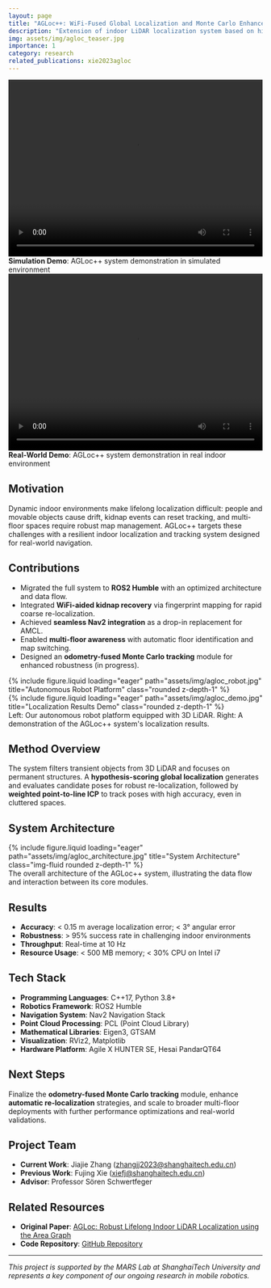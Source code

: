 ```yaml
---
layout: page
title: "AGLoc++: WiFi-Fused Global Localization and Monte Carlo Enhanced Tracking"
description: "Extension of indoor LiDAR localization system based on hierarchical area graphs, integrating WiFi-aided kidnap recovery and Nav2 navigation stack"
img: assets/img/agloc_teaser.jpg
importance: 1
category: research
related_publications: xie2023agloc
---
```


<style>
.demo-video {
    width: 100%;
    height: 350px;
    object-fit: contain;
    background-color: #000;
}
.equal-height-images-contain img {
    height: 300px;
    width: 100%;
    object-fit: contain;
}
</style>

<div class="row mt-3">
    <div class="col-md-6">
        <video class="demo-video" controls preload="auto" playsinline>
            <source src="{{ site.baseurl }}/assets/video/AGLoc_Simulation_demo.mp4" type="video/mp4">
            Your browser does not support the video tag.
        </video>
        <div class="caption text-center mt-2">
            <strong>Simulation Demo</strong>: AGLoc++ system demonstration in simulated environment
        </div>
    </div>
    <div class="col-md-6">
        <video class="demo-video" controls preload="auto" playsinline>
            <source src="{{ site.baseurl }}/assets/video/AGLoc_RealEx_demo.mp4" type="video/mp4">
            Your browser does not support the video tag.
        </video>
        <div class="caption text-center mt-2">
            <strong>Real-World Demo</strong>: AGLoc++ system demonstration in real indoor environment
        </div>
    </div>
</div>

## Motivation

Dynamic indoor environments make lifelong localization difficult: people and movable objects cause drift, kidnap events can reset tracking, and multi-floor spaces require robust map management. AGLoc++ targets these challenges with a resilient indoor localization and tracking system designed for real-world navigation.

## Contributions

- Migrated the full system to **ROS2 Humble** with an optimized architecture and data flow.
- Integrated **WiFi-aided kidnap recovery** via fingerprint mapping for rapid coarse re-localization.
- Achieved **seamless Nav2 integration** as a drop-in replacement for AMCL.
- Enabled **multi-floor awareness** with automatic floor identification and map switching.
- Designed an **odometry-fused Monte Carlo tracking** module for enhanced robustness (in progress).

<div class="row equal-height-images-contain">
    <div class="col-sm mt-3 mt-md-0">
        {% include figure.liquid loading="eager" path="assets/img/agloc_robot.jpg" title="Autonomous Robot Platform" class="rounded z-depth-1" %}
    </div>
    <div class="col-sm mt-3 mt-md-0">
        {% include figure.liquid loading="eager" path="assets/img/agloc_demo.jpg" title="Localization Results Demo" class="rounded z-depth-1" %}
    </div>
</div>
<div class="caption">
    Left: Our autonomous robot platform equipped with 3D LiDAR. Right: A demonstration of the AGLoc++ system's localization results.
</div>

## Method Overview

The system filters transient objects from 3D LiDAR and focuses on permanent structures. A **hypothesis-scoring global localization** generates and evaluates candidate poses for robust re-localization, followed by **weighted point-to-line ICP** to track poses with high accuracy, even in cluttered spaces.

## System Architecture

<div class="row">
    <div class="col-sm mt-3 mt-md-0">
        {% include figure.liquid loading="eager" path="assets/img/agloc_architecture.jpg" title="System Architecture" class="img-fluid rounded z-depth-1" %}
    </div>
</div>
<div class="caption">
    The overall architecture of the AGLoc++ system, illustrating the data flow and interaction between its core modules.
</div>

## Results

- **Accuracy**: < 0.15 m average localization error; < 3° angular error
- **Robustness**: > 95% success rate in challenging indoor environments
- **Throughput**: Real-time at 10 Hz
- **Resource Usage**: < 500 MB memory; < 30% CPU on Intel i7

## Tech Stack

- **Programming Languages**: C++17, Python 3.8+
- **Robotics Framework**: ROS2 Humble
- **Navigation System**: Nav2 Navigation Stack
- **Point Cloud Processing**: PCL (Point Cloud Library)
- **Mathematical Libraries**: Eigen3, GTSAM
- **Visualization**: RViz2, Matplotlib
- **Hardware Platform**: Agile X HUNTER SE, Hesai PandarQT64

## Next Steps

Finalize the **odometry-fused Monte Carlo tracking** module, enhance **automatic re-localization** strategies, and scale to broader multi-floor deployments with further performance optimizations and real-world validations.

## Project Team

- **Current Work**: Jiajie Zhang (zhangjj2023@shanghaitech.edu.cn)
- **Previous Work**: Fujing Xie (xiefj@shanghaitech.edu.cn)
- **Advisor**: Professor Sören Schwertfeger

## Related Resources

- **Original Paper**: [AGLoc: Robust Lifelong Indoor LiDAR Localization using the Area Graph](https://ieeexplore.ieee.org/abstract/document/10321673/)
- **Code Repository**: [GitHub Repository](https://github.com/jiajiezhang7/localization_using_area_graph)
<!-- - **Demo Video**: [Project Demo](https://youtu.be/demo_video) -->

---

_This project is supported by the MARS Lab at ShanghaiTech University and represents a key component of our ongoing research in mobile robotics._
